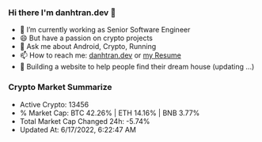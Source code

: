### Hi there I'm danhtran.dev 👋

- 🔭 I’m currently working as Senior Software Engineer
- 😄 But have a passion on crypto projects
- 💬 Ask me about Android, Crypto, Running 
- 📫 How to reach me: <a href="https://danhtran.dev" target="_blank">danhtran.dev</a> or <a href="Developer-Resume.pdf" target="_blank">my Resume</a>
- 🌱 Building a website to help people find their dream house (updating ...)

### Crypto Market Summarize
- Active Crypto: 13456
- % Market Cap: BTC 42.26% | ETH 14.16% | BNB 3.77%
- Total Market Cap Changed 24h: -5.74%
- Updated At: 6/17/2022, 6:22:47 AM
